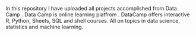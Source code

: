In this repository I have uploaded all projects accomplished from Data Camp .
Data Camp is online learning platfrom .
DataCamp offers interactive R, Python, Sheets, SQL and shell courses.
All on topics in data science, statistics and machine learning.
